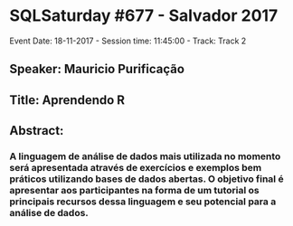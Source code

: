 # SQLSaturday #677 - Salvador 2017
Event Date: 18-11-2017 - Session time: 11:45:00 - Track: Track 2
## Speaker: Mauricio Purificação
## Title: Aprendendo R
## Abstract:
### A linguagem de análise de dados mais utilizada no momento será apresentada através de exercícios e exemplos bem práticos utilizando bases de dados abertas. O objetivo final é apresentar aos participantes na forma de um tutorial os principais recursos dessa linguagem e seu potencial para a análise de dados.
